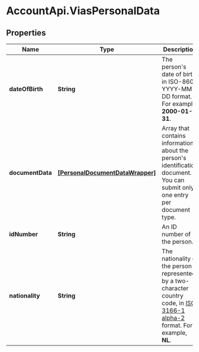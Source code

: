 # AccountApi.ViasPersonalData

## Properties

Name | Type | Description | Notes
------------ | ------------- | ------------- | -------------
**dateOfBirth** | **String** | The person&#39;s date of birth, in ISO-8601 YYYY-MM-DD format. For example, **2000-01-31**. | [optional] 
**documentData** | [**[PersonalDocumentDataWrapper]**](PersonalDocumentDataWrapper.md) | Array that contains information about the person&#39;s identification document. You can submit only one entry per document type. | [optional] 
**idNumber** | **String** | An ID number of the person. | [optional] 
**nationality** | **String** | The nationality of the person represented by a two-character country code,  in [ISO 3166-1 alpha-2](https://en.wikipedia.org/wiki/ISO_3166-1_alpha-2) format. For example, **NL**.  | [optional] 


